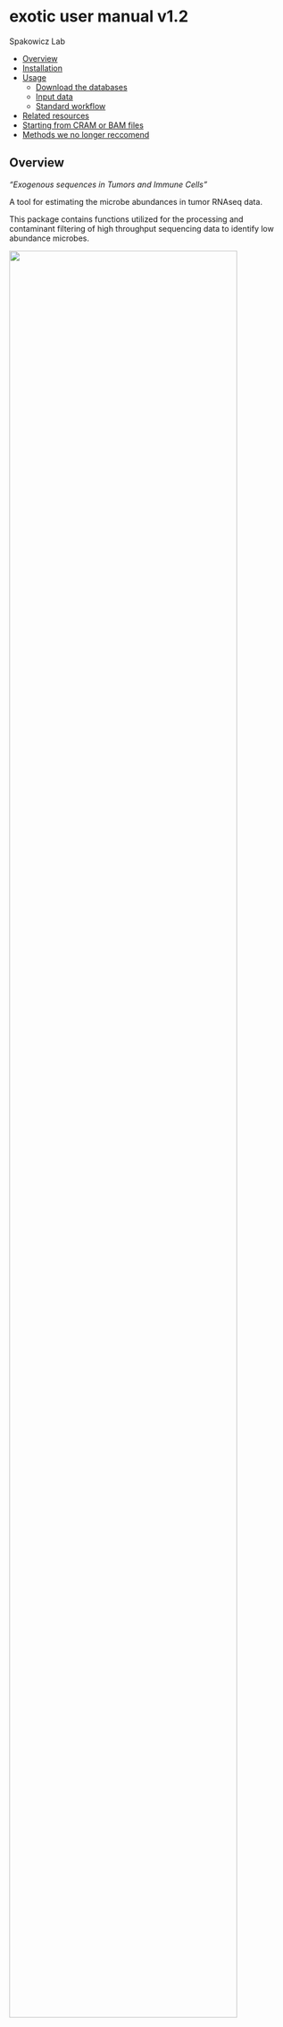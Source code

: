 exotic user manual v1.2
================
Spakowicz Lab

-   [Overview](#overview)
-   [Installation](#installation)
-   [Usage](#usage)
    -   [Download the databases](#download-the-databases)
    -   [Input data](#input-data)
    -   [Standard workflow](#standard-workflow)
-   [Related resources](#related-resources)
-   [Starting from CRAM or BAM files](#starting-from-cram-or-bam-files)
-   [Methods we no longer reccomend](#methods-we-no-longer-reccomend)

## Overview

*“Exogenous sequences in Tumors and Immune Cells”*

A tool for estimating the microbe abundances in tumor RNAseq data.

This package contains functions utilized for the processing and
contaminant filtering of high throughput sequencing data to identify low
abundance microbes.

<img src="exotic-schema.png" style="width:90.0%" />

#### Human/microbe alignment

Exotic first maps raw reads with quality scores (FASTQs) to the human
reference genome. Then, exotic aligns the unmapped reads to a wide range
of non-human genomes, including bacteria, archaea, viruses, fungi, and a
subset of other eukaryotes.

#### Filtering

Filtering steps include the removal of samples with a high percentage of
exogenous reads and samples from small batches that prevent contaminant
checks, as well as reads that align to microbes found to be contaminants
by statistical or literature review-based filtering. We have also
included filters developed by fragmenting the human/mouse
transcriptome/genome into overlapping segments, running through the
pipeline, and identifying erroneously assigned microbes.

#### Normalization

For analysis, we recommend using the unnormalized, filtered counts or
the abundance relative to human calculated with the unnormalized,
filtered counts.

NOTE: We previously reccomended VOOM-SNM normalization. See functions
format_voom_snm_expr() and voom_snm_normalization() for this technique.
We now advise against it due to false postives.

## Installation

The package can be installed from GitHub via devtools:

``` r
install.packages("devtools")
devtools::install_github("spakowiczlab/exotic")
```

## Usage

### Download the databases

exotic requires use of the kraken2 with bracken database. All data
necessary is available via <https://go.osu.edu/exotic-database>.
Creation of a Globus account is required for access.

### Input data

Input to the pipeline needs to be in the form of a folder containing
fastQ files. If you are beginning with CRAM or BAM files please see
[Starting from CRAM or BAM files](#starting-from-cram-or-bam-files).

### Standard workflow

``` r
library(exoticpackage)
library(drake)

# include example of drake pipeline here
```

#### 1. Generate genomic data commons manifest

This function interacts with the Genomic Data Commons API to obtain
information on file ids for a given TCGA project. These are filtered to
RNA-seq samples of the primary tumor.

``` r
generate_TCGA_manifest(cname)
```

#### 2. Acquire TCGA clinical data

This function interacts with Genomic Data Commons to acquire TCGA
clinical data for the list of samples provided in a file manifest as
generated by the function generate_TCGA_manifest.

``` r
grab_TCGA_clinical(filemanifest)
```

#### 3. Acquire TCGA metadata

This function interacts with Genomic Data Commons to pull the metadata
used for normalization.

``` r
grab_TCGA_metadata(tcga.file.ids, tcga.expression.ids)
```

#### 4. Remove samples with low human abundances

The exotic pipeline was built with the intention of processing human
tumor samples. Samples with low human abundances are therefore
suspiscious and should be removed.

``` r
check_human_percentages(counts, req.percent)
```

#### 5. Prepare data for get_contaminants

This function is meant to handle the data manipulation required to
prepare sample and meta data for the get_contaminants function.

``` r
resolve_batches(
  metadf,
  countdf,
  conc.col.name,
  sample.col.name,
  batch.col.name
)
```

#### 6. Determine statistical contaminants

Determine statistical contaminants using RNA concentrations and sample
batches.

``` r
get_contaminants(metadf, countdf, seed)
```

#### 7. Compare statistical contaminants to literature contaminants

As a final filtering step before normalization, the results of checking
for statistical contaminants are compared to the ccontaminants
determined by literature review.

``` r
resolve_contaminants(contams, counts, threshold = 0.1)
```

#### 8. Filter out false postives via human/mouse transcriptome/genome filter

Given a table where rows are samples and columns are species and a
character vector of desired filters, removes species identified as
human/mouse erroneously identified as microbial.

``` r
transcript_genome_filter(counts, filters)
```

#### 9. Calculate rarefied prevalence of count data

Normalizing data with VOOM-SNM removes any zero counts to maintain
compatibility with a log transformation, so for analyses requiring
prevalence data it is better to use the rarefied prevalence of the
unnormalized count data. This function rarefies to match the depth of
the sample with the minimum counts in the provided table.

``` r
counts_to_rarefied_prevalence(counts, seed)
```

#### 10. Calculate relative abundances of unnormalized counts per human

Given a table where rows are samples and columns are species, calculate
the abundances relative to amount human for each sample.

``` r
calculate_abundance_relative_to_human(counts)
```

#### 11. Assign full taxonomy to species

Using a kraken2 report with metaphlan formatted output, assign to the
normalized table resulting from voom_snm_normalization. This is also
compatible with the unnormalized counts and rarefied prevalence outputs.

``` r
assign_taxonomy(kraken.tax, species.tab)
```

## Related resources

Please see the
[exotic-manuscript](https://github.com/spakowiczlab/exotic-manuscript)
repository for the analyses related to the
[manuscript](https://www.biorxiv.org/content/10.1101/2022.08.16.503205v1):

*Exogenous sequences in tumors and immune cells (exotic): a tool for
estimating the microbe abundances in tumor RNAseq data. Rebecca Hoyd,
Caroline E Wheeler, YunZhou Liu, Malvenderjit Jagjit Singh, Mitchell
Muniak, Nicolas Denko, David Carbone, Xiaokui Mo, Daniel Spakowicz
bioRxiv 2022.08.16.503205; doi:
<https://doi.org/10.1101/2022.08.16.503205>*

## Starting from CRAM or BAM files

CRAM and BAM files are compressed versions of mapped sequence data
formats. For use of the pipeline, they will need to be converted to the
fastQ file format which is the decompressed version. Using
[SAMtools](http://www.htslib.org/), CRAM files can be converted to BAM
files, and BAM files can be converted to fastQ files.

Install SAMtools in your UNIX environment following these
[directions](http://www.htslib.org/download/).

Convert CRAM -> BAM in batch

``` bash
module load samtools
cd /this/is/a/path/crams
for i in *.cram; do
filename=$(basename "$i")
fname="${filename%.*}"
if ! test -f $fname".bam"; then
samtools view -b -o $fname".bam" $i
fi
done
```

Sort the BAM files in a batch

``` bash
module load samtools
cd /this/is/a/path/bams
for i in *.bam; do
filename=$(basename "$i")
fname="${filename%.*}"
if ! test -f $fname"_sorted.bam"; then
samtools sort -n $i -o $fname"_sorted.bam"
fi
done
```

convert BAM -> fastq in batch

``` bash
module load samtools
cd /this/is/a/path/sorted_bams/
samtools fastq -@ 8 ",i," \\
                 paste0("-1 ",s,"_1.fastq.gz \\"),
                 paste0("-2 ",s,"_2.fastq.gz \\"),
                 paste0("-0 /dev/null -s /dev/null -n"),
```

## Methods we no longer reccomend

#### Formatting TCGA microbe count or gene expression data for normalization

These functions were meant to assist with formatting TCGA data processed
with other exotic function for voom-snm normalization

TCGA microbe count data:

``` r
format_voom_snm_microbe(tcga.counts, tcga.meta)
```

TCGA gene expression data:

``` r
format_voom_snm_expr(tcga.exp, tcga.meta)
```

#### Normalized decontaminanted counts

Normalizes count data using voom-snm. This removes variation from
specified technical variables while preserving variation from specified
biological variables. For projects only utilizing TCGA data, the
functions format_voom_snm_microbe and format_voom_snm_expr automatically
format inputs for this function.

``` r
voom_snm_normalization(
  qcMetadata,
  qcData,
  biovars,
  adjvars,
  return.format = "logcpm",
  seed
)
```

#### Calculate relative abundances of normalized species counts

Given a table where rows are samples and columns are species, calculate
the relative abundances for each sample.

``` r
calculate_relative_abundance(counts)
```
